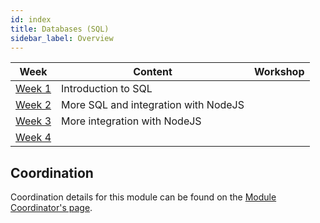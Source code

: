 ```yaml
---
id: index
title: Databases (SQL)
sidebar_label: Overview
---
```


| Week                         | Content                              | Workshop |
| ---------------------------- | ------------------------------------ | -------- |
| [Week 1](./week-1/lesson.md) | Introduction to SQL                  |
| [Week 2](./week-2/lesson.md) | More SQL and integration with NodeJS |
| [Week 3](./week-3/lesson.md) | More integration with NodeJS         |
| [Week 4](./week-4/lesson.md) |          | 

## Coordination

Coordination details for this module can be found on the [Module Coordinator's page](./coordinator).

